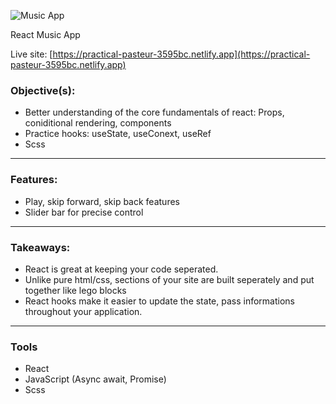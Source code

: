 ![Music App](https://user-images.githubusercontent.com/76098947/163715472-f9816df2-6c7a-4f9c-9379-e74bb2c5ddc7.gif)


React Music App

Live site: [https://practical-pasteur-3595bc.netlify.app](https://practical-pasteur-3595bc.netlify.app)

### Objective(s):

- Better understanding of the core fundamentals of react: Props, coniditional rendering, components
- Practice hooks: useState, useConext, useRef
- Scss 

<hr/>

### Features:

- Play, skip forward, skip back features
- Slider bar for precise control

<hr/>

### Takeaways:

- React is great at keeping your code seperated. 
- Unlike pure html/css, sections of your site are built seperately and put together like lego blocks
- React hooks make it easier to update the state, pass informations throughout your application.

<hr/>

### Tools

- React
- JavaScript (Async await, Promise)
- Scss
